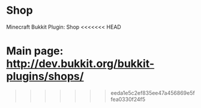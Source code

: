 Shop
====

Minecraft Bukkit Plugin: Shop
<<<<<<< HEAD

Main page: http://dev.bukkit.org/bukkit-plugins/shops/
=======
>>>>>>> eeda1e5c2ef835ee47a456869e5ffea0330f24f5
